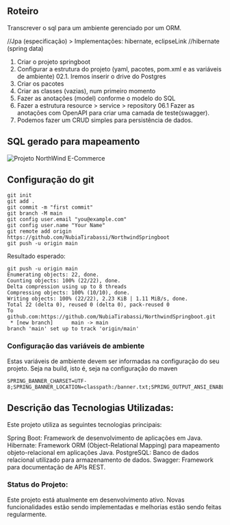 ## Roteiro
Transcrever o sql para um ambiente gerenciado por um ORM.

//Jpa (especificação) > Implementações: hibernate, eclipseLink
//hibernate (spring data)

01. Criar o projeto springboot
02. Configurar a estrutura do projeto (yaml, pacotes, pom.xml e as variáveis de ambiente)
    02.1. Iremos inserir o drive do Postgres
03. Criar os pacotes
04. Criar as classes (vazias), num primeiro momento
05. Fazer as anotações (model) conforme o modelo do SQL
06. Fazer a estrutura resource > service > repository
    06.1 Fazer as anotações com OpenAPI para criar uma camada de teste(swagger).
07. Podemos fazer um CRUD simples para persistência de dados.

## SQL gerado para mapeamento
![Projeto NorthWind E-Commerce](./src/main/resources/doc/northwind-v1-2024-04-04_18-54.svg "Title")


## Configuração do git
```shell
git init
git add .
git commit -m "first commit"
git branch -M main
git config user.email "you@example.com"
git config user.name "Your Name"
git remote add origin https://github.com/NubiaTirabassi/NorthwindSpringboot
git push -u origin main
```

Resultado esperado:

```shell
git push -u origin main
Enumerating objects: 22, done.
Counting objects: 100% (22/22), done.
Delta compression using up to 8 threads
Compressing objects: 100% (10/10), done.
Writing objects: 100% (22/22), 2.23 KiB | 1.11 MiB/s, done.
Total 22 (delta 0), reused 0 (delta 0), pack-reused 0
To github.com:https://github.com/NubiaTirabassi/NorthwindSpringboot.git
 * [new branch]      main -> main
branch 'main' set up to track 'origin/main'
```

### Configuração das variáveis de ambiente
Estas variáveis de ambiente devem ser informadas na configuração do seu projeto.
Seja na build, isto é, seja na configuração do maven

```
SPRING_BANNER_CHARSET=UTF-8;SPRING_BANNER_LOCATION=classpath:/banner.txt;SPRING_OUTPUT_ANSI_ENABLE=always
```

## Descrição das Tecnologias Utilizadas:
Este projeto utiliza as seguintes tecnologias principais:

Spring Boot: Framework de desenvolvimento de aplicações em Java.
Hibernate: Framework ORM (Object-Relational Mapping) para mapeamento objeto-relacional em aplicações Java.
PostgreSQL: Banco de dados relacional utilizado para armazenamento de dados.
Swagger: Framework para documentação de APIs REST.

### Status do Projeto:
Este projeto está atualmente em desenvolvimento ativo. Novas funcionalidades estão sendo implementadas e melhorias estão sendo feitas regularmente.
